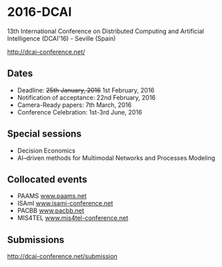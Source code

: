 # 2016-DCAI
13th International Conference on Distributed Computing and Artificial Intelligence (DCAI'16) - Seville (Spain)

http://dcai-conference.net/

## Dates 
* Deadline: <s>25th January, 2016</s> 1st February, 2016 
* Notification of acceptance: 22nd February, 2016
* Camera-Ready papers: 7th March, 2016
* Conference Celebration: 1st-3rd June, 2016

## Special sessions
* Decision Economics
* AI–driven methods for Multimodal Networks and Processes Modeling
 
## Collocated events
* PAAMS www.paams.net
* ISAmI www.isami-conference.net
* PACBB www.pacbb.net
* MIS4TEL www.mis4tel-conference.net

## Submissions
http://dcai-conference.net/submission



